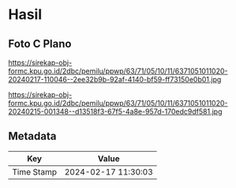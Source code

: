 # Hasil

## Foto C Plano

https://sirekap-obj-formc.kpu.go.id/2dbc/pemilu/ppwp/63/71/05/10/11/6371051011020-20240217-110046--2ee32b9b-92af-4140-bf59-ff73150e0b01.jpg

https://sirekap-obj-formc.kpu.go.id/2dbc/pemilu/ppwp/63/71/05/10/11/6371051011020-20240215-001348--d13518f3-67f5-4a8e-957d-170edc9df581.jpg


## Metadata

| Key        | Value               |
| ---------- | ------------------- |
| Time Stamp | 2024-02-17 11:30:03 |



